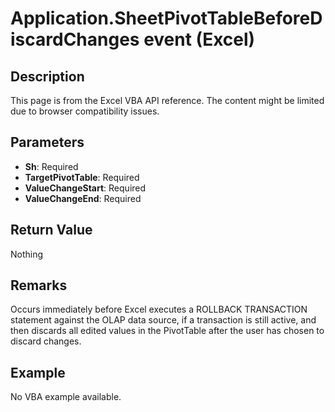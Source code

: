 # Application.SheetPivotTableBeforeDiscardChanges event (Excel)

## Description
This page is from the Excel VBA API reference. The content might be limited due to browser compatibility issues.

## Parameters
- **Sh**: Required
- **TargetPivotTable**: Required
- **ValueChangeStart**: Required
- **ValueChangeEnd**: Required

## Return Value
Nothing

## Remarks
Occurs immediately before Excel executes a ROLLBACK TRANSACTION statement against the OLAP data source, if a transaction is still active, and then discards all edited values in the PivotTable after the user has chosen to discard changes.

## Example
No VBA example available.
